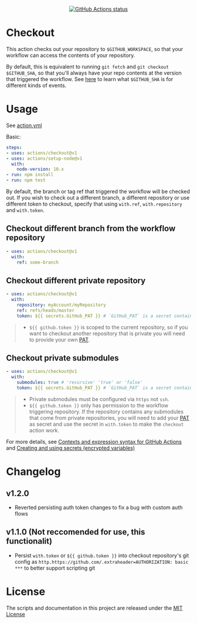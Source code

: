 <p align="center">
  <a href="https://github.com/actions/checkout"><img alt="GitHub Actions status" src="https://github.com/actions/checkout/workflows/test-local/badge.svg"></a>
</p>

# Checkout

This action checks out your repository to `$GITHUB_WORKSPACE`, so that your workflow can access the contents of your repository.

By default, this is equivalent to running `git fetch` and `git checkout $GITHUB_SHA`, so that you'll always have your repo contents at the version that triggered the workflow.
See [here](https://help.github.com/en/articles/events-that-trigger-workflows) to learn what `$GITHUB_SHA` is for different kinds of events.

# Usage

See [action.yml](action.yml)

Basic:

```yaml
steps:
- uses: actions/checkout@v1
- uses: actions/setup-node@v1
  with:
    node-version: 10.x 
- run: npm install
- run: npm test
```

By default, the branch or tag ref that triggered the workflow will be checked out. If you wish to check out a different branch, a different repository or use different token to checkout, specify that using `with.ref`, `with.repository` and `with.token`.

## Checkout different branch from the workflow repository
```yaml
- uses: actions/checkout@v1
  with:
    ref: some-branch
```

## Checkout different private repository
```yaml
- uses: actions/checkout@v1
  with:
    repository: myAccount/myRepository
    ref: refs/heads/master
    token: ${{ secrets.GitHub_PAT }} # `GitHub_PAT` is a secret contains your PAT.
```
> - `${{ github.token }}` is scoped to the current repository, so if you want to checkout another repository that is private you will need to provide your own [PAT](https://help.github.com/en/github/authenticating-to-github/creating-a-personal-access-token-for-the-command-line).

## Checkout private submodules
```yaml
- uses: actions/checkout@v1
  with:
    submodules: true # 'recursive' 'true' or 'false'
    token: ${{ secrets.GitHub_PAT }} # `GitHub_PAT` is a secret contains your PAT.
```
> - Private submodules must be configured via `https` not `ssh`.
> - `${{ github.token }}` only has permission to the workflow triggering repository. If the repository contains any submodules that come from private repositories, you will need to add your [PAT](https://help.github.com/en/github/authenticating-to-github/creating-a-personal-access-token-for-the-command-line) as secret and use the secret in `with.token` to make the `checkout` action work.

For more details, see [Contexts and expression syntax for GitHub Actions](https://help.github.com/en/articles/contexts-and-expression-syntax-for-github-actions) and [Creating and using secrets (encrypted variables)](https://help.github.com/en/articles/virtual-environments-for-github-actions#creating-and-using-secrets-encrypted-variables)

# Changelog

## v1.2.0
- Reverted persisting auth token changes to fix a bug with custom auth flows

## v1.1.0 (Not reccomended for use, this functionalit)
- Persist `with.token` or `${{ github.token }}` into checkout repository's git config as `http.https://github.com/.extraheader=AUTHORIZATION: basic ***` to better support scripting git

# License

The scripts and documentation in this project are released under the [MIT License](LICENSE)
